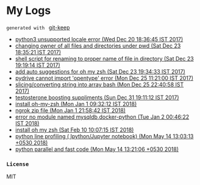 # My Logs
`generated with ` [git-keep](https://github.com/junaid1460/git-keep)
 - [python3 unsupported locale error (Wed Dec 20 18:36:45 IST 2017)](files/MTUxMzc3NTIwNTQxNjgyMjEyMHB5dGhvbjMxOTk5MQ==.md)
 - [changing owner of all files and directories under pwd (Sat Dec 23 18:35:21 IST 2017)](files/MTUxNDAzNDMyMTcwMzY1ODg4MWNoYW5naW5nMTU4MzE=.md)
 - [shell script for renaming to proper name of file in directory (Sat Dec 23 19:19:14 IST 2017)](files/MTUxNDAzNjk1NDMzNzE2OTk0MXNoZWxsMjYxOTU=.md)
 - [add auto suggestions for oh my zsh (Sat Dec 23 19:34:33 IST 2017)](files/MTUxNDAzNzg3MzY0MzgzNTUyM2FkZDIzNzA=.md)
 - [pydrive cannot import 'opentype' error (Mon Dec 25 11:21:00 IST 2017)](files/MTUxNDE4MTA2MDQ5NDQ4OTE5M3B5ZHJpdmUyNzE5Ng==.md)
 - [slicing/converting string into array bash (Mon Dec 25 22:40:58 IST 2017)](files/MTUxNDIyMTg1ODg5NDYyMDI0NHNsaWNpbmcvY29udmVydGluZzg5OTk=.md)
 - [testosterone boosting suppliments (Sun Dec 31 19:11:12 IST 2017)](files/MTUxNDcyNzY3Mjk3Nzc3OTY1OHRlc3Rvc3Rlcm9uZTIyNTI0.md)
 - [install oh-my-zsh (Mon Jan 1 09:32:12 IST 2018)](files/MTUxNDc3OTMzMjc1MjMxODIyMWluc3RhbGwzNDUx.md)
 - [ngrok zip file (Mon Jan 1 21:58:42 IST 2018)](files/MTUxNDgyNDEyMjAzNTc3NDMwNG5ncm9rMTc0MzI=.md)
 - [error no module named mysqldb,docker-python (Tue Jan 2 00:46:22 IST 2018)](files/MTUxNDgzNDE4MjM4MTU5NzY2NWVycm9yMTc2OTA=.md)
 - [install oh my zsh (Sat Feb 10 10:07:15 IST 2018)](files/MTUxODIzNzQzNTEwNjI1MjgxNWluc3RhbGwxNjcyNw==.md)
 - [python line profiling ( Ipython/Jupyter notebook) (Mon May 14 13:03:13 +0530 2018)](files/MTUyNjI4MzE5MzUxNzA0OTg3MnB5dGhvbjY3NTk=.md)
 - [python parallel and fast code (Mon May 14 13:21:06 +0530 2018)](files/MTUyNjI4NDI2NjY1NDk3NzIxMHB5dGhvbjQ2MjE=.md)

### `License`
MIT
